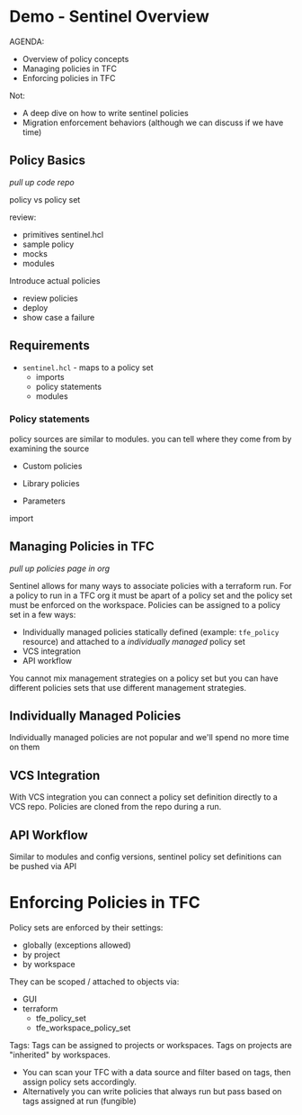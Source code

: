 # Demo - Sentinel Overview

AGENDA:
- Overview of policy concepts
- Managing policies in TFC
- Enforcing policies in TFC

Not:
- A deep dive on how to write sentinel policies
- Migration enforcement behaviors (although we can discuss if we have time)

## Policy Basics

_pull up code repo_

policy vs policy set

review: 
- primitives sentinel.hcl
- sample policy
- mocks
- modules

Introduce actual policies
- review policies
- deploy
- show case a failure

## Requirements
- `sentinel.hcl` - maps to a policy set
	- imports 
	- policy statements
	- modules
### Policy  statements

policy sources are similar to modules. you can tell where they come from by examining the source

- Custom policies 
- Library policies
 
- Parameters

import

## Managing Policies in TFC

_pull up policies page in org_

Sentinel allows for many ways to associate policies with a terraform run. For a policy to run in a TFC org it must be apart of a policy set and the policy set must be enforced on the workspace. Policies can be assigned to a policy set in a few ways:
- Individually managed policies statically defined (example: `tfe_policy` resource) and attached to a _individually managed_ policy set
- VCS integration
- API workflow

You cannot mix management strategies on a policy set but you can have different policies sets that use different management strategies.
## Individually Managed Policies 

Individually managed policies are not popular and we'll spend no more time on them

## VCS Integration

With VCS integration you can connect a policy set definition directly to a VCS repo. Policies are cloned from the repo during a run. 


## API Workflow

Similar to modules and config versions, sentinel policy set definitions can be pushed via API

# Enforcing Policies in TFC

Policy sets are enforced by their settings:
- globally (exceptions allowed)
- by project
- by workspace

They can be scoped / attached to objects via:
- GUI
- terraform
	- tfe_policy_set
	- tfe_workspace_policy_set

 Tags:
 Tags can be assigned to projects or workspaces. Tags on projects are "inherited" by workspaces. 
 - You can scan your TFC with a data source and filter based on tags, then assign policy sets accordingly. 
 - Alternatively you can write policies that always run but pass based on tags assigned at run (fungible)

